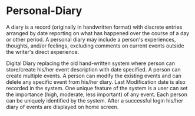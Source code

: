 # Personal-Diary
A diary is a record (originally in handwritten format) with discrete entries arranged by
date reporting on what has happened over the course of a day or other period. A personal
diary may include a person's experiences, thoughts, and/or feelings, excluding comments on current events outside the writer's direct experience.

Digital Diary replacing the old hand-written system where person can store/create his/her event description with date specified. A person can create multiple events. A person can modify the existing events and can delete any specific event from his/her diary. Last Modification date is also recorded in the system. One unique feature of the system is a user can set the importance (high, moderate, less important) of any event. Each person can be uniquely identified by the system. After a successful login his/her diary of events are displayed on home screen.
